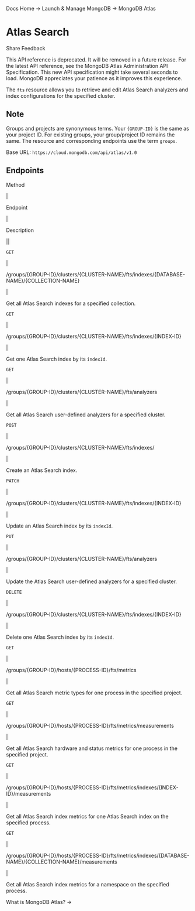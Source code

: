Docs Home → Launch & Manage MongoDB → MongoDB Atlas

# Atlas Search

Share Feedback

This API reference is deprecated. It will be removed in a future release. For
the latest API reference, see the MongoDB Atlas Administration API
Specification. This new API specification might take several seconds to load.
MongoDB appreciates your patience as it improves this experience.

The `fts` resource allows you to retrieve and edit Atlas Search analyzers and
index configurations for the specified cluster.

## Note

Groups and projects are synonymous terms. Your `{GROUP-ID}` is the same as
your project ID. For existing groups, your group/project ID remains the same.
The resource and corresponding endpoints use the term `groups`.

Base URL: `https://cloud.mongodb.com/api/atlas/v1.0`

## Endpoints

Method

|

Endpoint

|

Description  
  
||  
  
`GET`

|

/groups/{GROUP-ID}/clusters/{CLUSTER-NAME}/fts/indexes/{DATABASE-
NAME}/{COLLECTION-NAME}

|

Get all Atlas Search indexes for a specified collection.  
  
`GET`

|

/groups/{GROUP-ID}/clusters/{CLUSTER-NAME}/fts/indexes/{INDEX-ID}

|

Get one Atlas Search index by its `indexId`.  
  
`GET`

|

/groups/{GROUP-ID}/clusters/{CLUSTER-NAME}/fts/analyzers

|

Get all Atlas Search user-defined analyzers for a specified cluster.  
  
`POST`

|

/groups/{GROUP-ID}/clusters/{CLUSTER-NAME}/fts/indexes/

|

Create an Atlas Search index.  
  
`PATCH`

|

/groups/{GROUP-ID}/clusters/{CLUSTER-NAME}/fts/indexes/{INDEX-ID}

|

Update an Atlas Search index by its `indexId`.  
  
`PUT`

|

/groups/{GROUP-ID}/clusters/{CLUSTER-NAME}/fts/analyzers

|

Update the Atlas Search user-defined analyzers for a specified cluster.  
  
`DELETE`

|

/groups/{GROUP-ID}/clusters/{CLUSTER-NAME}/fts/indexes/{INDEX-ID}

|

Delete one Atlas Search index by its `indexId`.  
  
`GET`

|

/groups/{GROUP-ID}/hosts/{PROCESS-ID}/fts/metrics

|

Get all Atlas Search metric types for one process in the specified project.  
  
`GET`

|

/groups/{GROUP-ID}/hosts/{PROCESS-ID}/fts/metrics/measurements

|

Get all Atlas Search hardware and status metrics for one process in the
specified project.  
  
`GET`

|

/groups/{GROUP-ID}/hosts/{PROCESS-ID}/fts/metrics/indexes/{INDEX-
ID}/measurements

|

Get all Atlas Search index metrics for one Atlas Search index on the specified
process.  
  
`GET`

|

/groups/{GROUP-ID}/hosts/{PROCESS-ID}/fts/metrics/indexes/{DATABASE-
NAME}/{COLLECTION-NAME}/measurements

|

Get all Atlas Search index metrics for a namespace on the specified process.  
  
What is MongoDB Atlas? →

